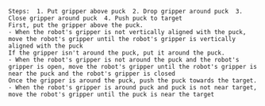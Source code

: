 
    Steps:  1. Put gripper above puck  2. Drop gripper around puck  3. Close gripper around puck  4. Push puck to target
    First, put the gripper above the puck.
    - When the robot's gripper is not vertically aligned with the puck, move the robot's gripper until the robot's gripper is vertically aligned with the puck
    If the gripper isn't around the puck, put it around the puck.
    - When the robot's gripper is not around the puck and the robot's gripper is open, move the robot's gripper until the robot's gripper is near the puck and the robot's gripper is closed
    Once the gripper is around the puck, push the puck towards the target.
    - When the robot's gripper is around puck and puck is not near target, move the robot's gripper until the puck is near the target